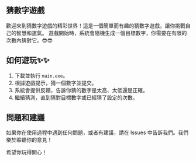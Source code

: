 ## 猜數字遊戲

歡迎來到猜數字遊戲的精彩世界！這是一個簡單而有趣的猜數字遊戲，讓你挑戰自己的智慧和運氣。
遊戲開始時，系統會隨機生成一個目標數字，你需要在有限的次數內猜對它。😎😎

## 如何遊玩✨✨

1. 下載並執行 `main.exe`。
2. 根據遊戲提示，猜一個數字並提交。
3. 系統會提供反饋，告訴你猜的數字是太高、太低還是正確。
4. 繼續猜測，直到猜對目標數字或已經猜了設定的次數。

## 問題和建議

如果你在使用過程中遇到任何問題，或者有建議，請在 Issues 中告訴我們。我們樂於聆聽你的意見！

希望你玩得開心！
